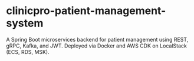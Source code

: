 # clinicpro-patient-management-system
A Spring Boot microservices backend for patient management using REST, gRPC, Kafka, and JWT. Deployed via Docker and AWS CDK on LocalStack (ECS, RDS, MSK).
